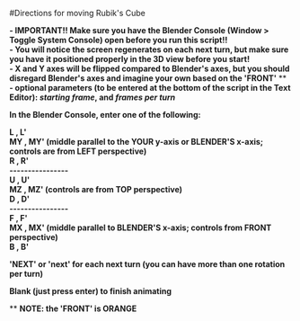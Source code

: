#Directions for moving Rubik's Cube

**- IMPORTANT!! Make sure you have the Blender Console (Window > Toggle System Console) open before you run this script!!**  
**- You will notice the screen regenerates on each next turn, but make sure you have it positioned properly in the 3D view before you start!**  
**- X and Y axes will be flipped compared to Blender's axes, but you should disregard Blender's axes and imagine your own based on the 'FRONT'** **  
**- optional parameters (to be entered at the bottom of the script in the Text Editor): *starting frame*, and _frames per turn_**  

**In the Blender Console, enter one of the following:**  

**L , L'**  
**MY , MY'  (middle parallel to the YOUR y-axis or BLENDER'S x-axis; controls are from LEFT perspective)**  
**R , R'**  
**----------------**  
**U , U'**  
**MZ , MZ'  (controls are from TOP perspective)**  
**D , D'**  
**----------------**  
**F , F'**  
**MX , MX'  (middle parallel to BLENDER'S x-axis; controls from FRONT perspective)**  
**B , B'** 

**'NEXT' or 'next' for each next turn (you can have more than one rotation per turn)**  

**Blank (just press enter) to finish animating**
  
** **NOTE: the 'FRONT' is ORANGE**  
